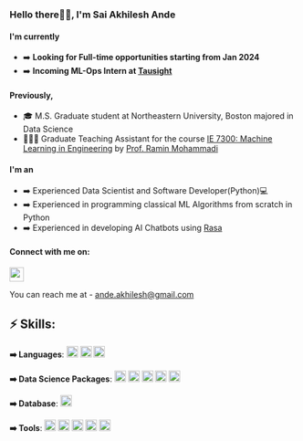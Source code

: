 ### Hello there👋🏼, I'm Sai Akhilesh Ande

#### I'm currently

- ➡️ **Looking for Full-time opportunities starting from Jan 2024**
- ➡️ **Incoming ML-Ops Intern at [Tausight](https://www.tausight.com/)**

#### Previously,

- 🎓 M.S. Graduate student at Northeastern University, Boston majored in Data Science
- 👨🏽‍🏫 Graduate Teaching Assistant for the course [IE 7300: Machine Learning in Engineering](http://www.machinelearninginengineering.com/about/tas) by [Prof. Ramin Mohammadi](https://www.linkedin.com/in/ramin-mohammadi-ml/)

#### I'm an

- ➡️ Experienced Data Scientist and Software Developer(Python)💻
- ➡️ Experienced in programming classical ML Algorithms from scratch in Python
- ➡️ Experienced in developing AI Chatbots using [Rasa](https://rasa.com/open-source/)

#### Connect with me on:
<p>
    <a href="https://www.linkedin.com/in/akhilesh1896/"><img src="https://img.shields.io/badge/linkedin-%230077B5.svg?&style=for-the-badge&logo=linkedin&logoColor=white" height=25>
    </a>
<!--     <a href="https://www.facebook.com/saiakhilesh.a/"><img src="https://img.shields.io/badge/Facebook-1877F2?style=for-the-badge&logo=facebook&logoColor=white" height=25>
    </a>
    <a href="https://www.instagram.com/akh1l_18/"><img src="https://img.shields.io/badge/instagram-%23E4405F.svg?&style=for-the-badge&logo=instagram&logoColor=white" height=25>
    </a>  -->
</p>

You can reach me at - ande.akhilesh@gmail.com
</br>

## ⚡ Skills:
**➡️ Languages**: <img src="https://img.shields.io/badge/-Python-black?style=flat-square&logo=Python" height=20></a>
<img src="https://img.shields.io/badge/C-00599C?style=for-the-badge&logo=c&logoColor=white" height=20></a>
<img src="https://img.shields.io/badge/R-276DC3?style=for-the-badge&logo=r&logoColor=white" height=20></a>

**➡️ Data Science Packages**: <img src="https://img.shields.io/badge/Numpy-777BB4?style=for-the-badge&logo=numpy&logoColor=white" height=20></a>
<img src="https://img.shields.io/badge/Pandas-2C2D72?style=for-the-badge&logo=pandas&logoColor=white" height=20></a>
<img src="https://img.shields.io/badge/scikit_learn-F7931E?style=for-the-badge&logo=scikit-learn&logoColor=white" height=20></a>
<img src="https://img.shields.io/badge/TensorFlow-FF6F00?style=for-the-badge&logo=TensorFlow&logoColor=white" height=20></a>
<img src="	https://img.shields.io/badge/Keras-D00000?style=for-the-badge&logo=Keras&logoColor=white" height=20></a>

**➡️ Database**: <img src="https://img.shields.io/badge/MySQL-00000F?style=for-the-badge&logo=mysql&logoColor=white" height=20>
<!-- ![MySQL](https://img.shields.io/badge/-Docker-black?style=flat-square&logo=docker) -->

**➡️ Tools**: <img src="https://img.shields.io/badge/-Git-black?style=flat-square&logo=git" height=20></a>
<img src="https://img.shields.io/badge/-GitHub-181717?style=flat-square&logo=github" height=20></a>
<img src="https://img.shields.io/badge/-Jupyter-blue?style=flat-square&logo=jupyter" height=20></a>
<img src="https://img.shields.io/badge/-Visual%20Studio%20Code-blue?style=flat-square&logo=visualstudiocode" height=20></a>
<img src="https://img.shields.io/badge/-Vim-blue?style=flat-square&logo=vim" height=20></a>
